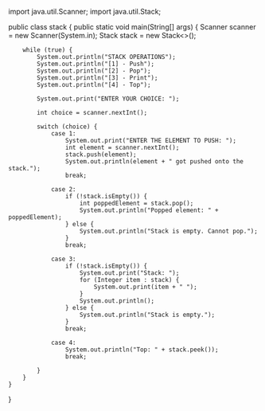 import java.util.Scanner;
import java.util.Stack;

public class stack {
    public static void main(String[] args) {
        Scanner scanner = new Scanner(System.in);
        Stack<Integer> stack = new Stack<>();
        
        while (true) {
            System.out.println("STACK OPERATIONS");
            System.out.println("[1] - Push");
            System.out.println("[2] - Pop");
            System.out.println("[3] - Print");
            System.out.println("[4] - Top");
           
            System.out.print("ENTER YOUR CHOICE: ");
            
            int choice = scanner.nextInt();
            
            switch (choice) {
                case 1:
                    System.out.print("ENTER THE ELEMENT TO PUSH: ");
                    int element = scanner.nextInt();
                    stack.push(element);
                    System.out.println(element + " got pushed onto the stack.");
                    break;
                
                case 2:
                    if (!stack.isEmpty()) {
                        int poppedElement = stack.pop();
                        System.out.println("Popped element: " + poppedElement);
                    } else {
                        System.out.println("Stack is empty. Cannot pop.");
                    }
                    break;
                
                case 3:
                    if (!stack.isEmpty()) {
                        System.out.print("Stack: ");
                        for (Integer item : stack) {
                            System.out.print(item + " ");
                        }
                        System.out.println();
                    } else {
                        System.out.println("Stack is empty.");
                    }
                    break;
                
                case 4:
                    System.out.println("Top: " + stack.peek());
                    break;
              
            }
        }
    }
}
